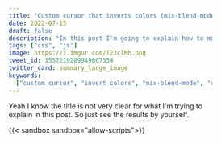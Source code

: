 ```yaml
---
title: "Custom cursor that inverts colors (mix-blend-mode)"
date: 2022-07-15
draft: false
description: "In this post I'm going to explain how to make a custom cursor that inverts the color of the content it's covering."
tags: ["css", "js"]
image: https://i.imgur.com/T23clMh.png
tweet_id: 1557219289949667334
twitter_card: summary_large_image
keywords:
  ["custom cursor", "invert colors", "mix-blend-mode", "css", "js", "javscript"]
---
```


Yeah I know the title is not very clear for what I'm trying to explain in this post. So just see the results by yourself.

{{< sandbox sandbox="allow-scripts">}}

<html>
  <head>
    <style>
      * {
        padding: 0;
        margin: 0;
        box-sizing: border-box;
      }

      body {
        overflow: hidden;
      }

      .container {
        width: 100vw;
        height: 100vh;
        background-color: white;
        position: relative;
      }

      .circle {
          width: 60px;
          height: 60px;
          background: white;
          mix-blend-mode: difference;
          position: absolute;
          left: 0;
          top: 0;
          border-radius: 50%;
          pointer-events: none;
        }

    </style>

  </head>
  <body>
    <div class="container">
      <p> Lorem ipsum dolor sit amet consectetur, adipisicing elit. Odio enim natus, modi aperiam, aspernatur rerum, molestias corporis fuga nihil dicta fugit in sapiente eveniet eius eos soluta suscipit sunt molestiae. </p>
      <p> Lorem ipsum dolor sit amet consectetur, adipisicing elit. Odio enim natus, modi aperiam, aspernatur rerum, molestias corporis fuga nihil dicta fugit in sapiente eveniet eius eos soluta suscipit sunt molestiae. </p>
      <p> Lorem ipsum dolor sit amet consectetur, adipisicing elit. Odio enim natus, modi aperiam, aspernatur rerum, molestias corporis fuga nihil dicta fugit in sapiente eveniet eius eos soluta suscipit sunt molestiae. </p>
      <p> Lorem ipsum dolor sit amet consectetur, adipisicing elit. Odio enim natus, modi aperiam, aspernatur rerum, molestias corporis fuga nihil dicta fugit in sapiente eveniet eius eos soluta suscipit sunt molestiae. </p>
    <div class="circle"></div>
    </div>
    <script>
      const cursor = document.querySelector(".circle");
      const delay = 250;

      function throttle(callback, limit) {
        let wait = false;
        return function () {
          if (!wait) {
            callback.apply(null, arguments);
            wait = true;
            setTimeout(function () {
              wait = false;
            }, limit);
          }
        };
      }

      // window.resize callback function
      function getDimensions(e) {
        cursor.style.top = `${e.clientY - 25}px`;
        cursor.style.left = `${e.clientX - 25}px`;
      }

      // window.resize event listener
      window.addEventListener("mousemove", (e) => {
        throttle(getDimensions(e), delay);
      });
    </script>

  </body>
</html>
{{</ sandbox >}}

To achieve this we are using the `mix-blend-mode` CSS property with the value `difference` which basically inverts the color of the content it has below it.

```css
.container {
  width: 100vw;
  height: 100vh;
  background-color: white;
  position: relative;
}

.circle {
  position: absolute;
  left: 0;
  top: 0;
  width: 60px;
  height: 60px;
  background: white;
  border-radius: 50%;
  pointer-events: none;
  mix-blend-mode: difference;
}
```

Here we are positioning the circle absolute to the container, giving it a size and with border-radius we are making the div a circle. I disable the `pointer-events` or we are not going to be able to select any text or really doing anything on the site, we would always be clicking on the cursor div.

> Setting the `background-color` to white in both the `.container` and the `.circle` is needed for this to work. In this tutorial I'm just going to use white but it can be done with any color. It just gets the inverted colors and then css just gets the difference.

And we start to see that it blends already. We just have to make the circle to move.

{{< sandbox >}}

<html>
  <head>
    <style>
      * {
        padding: 0;
        margin: 0;
        box-sizing: border-box;
      }

      body {
        overflow: hidden;
      }

      .container {
        width: 100vw;
        height: 100vh;
        background-color: white;
        position: relative;
      }

      .circle {
          width: 60px;
          height: 60px;
          background: white;
          mix-blend-mode: difference;
          position: absolute;
          left: 0;
          top: 0;
          border-radius: 50%;
          pointer-events: none;
        }

    </style>

  </head>
  <body>
    <div class="container">
      <p> Lorem ipsum dolor sit amet consectetur, adipisicing elit. Odio enim natus, modi aperiam, aspernatur rerum, molestias corporis fuga nihil dicta fugit in sapiente eveniet eius eos soluta suscipit sunt molestiae. </p>
      <p> Lorem ipsum dolor sit amet consectetur, adipisicing elit. Odio enim natus, modi aperiam, aspernatur rerum, molestias corporis fuga nihil dicta fugit in sapiente eveniet eius eos soluta suscipit sunt molestiae. </p>
      <p> Lorem ipsum dolor sit amet consectetur, adipisicing elit. Odio enim natus, modi aperiam, aspernatur rerum, molestias corporis fuga nihil dicta fugit in sapiente eveniet eius eos soluta suscipit sunt molestiae. </p>
      <p> Lorem ipsum dolor sit amet consectetur, adipisicing elit. Odio enim natus, modi aperiam, aspernatur rerum, molestias corporis fuga nihil dicta fugit in sapiente eveniet eius eos soluta suscipit sunt molestiae. </p>
    <div class="circle"></div>
    </div>
  </body>
</html>
{{</ sandbox >}}

```js
const cursor = document.querySelector(".circle");

function getDimensions(e) {
  cursor.style.top = `${e.clientY - 25}px`; // -25px for the size of the circle
  cursor.style.left = `${e.clientX - 25}px`;
}

window.addEventListener("mousemove", (e) => {
  getDimensions(e);
});
```

**And it's working**

## Bonus: MouseMove Optimization

While it's working, if you add a debug `getDimensions` function you might see that there are lots of calls to the function. And this could impact performance.

There is a really known way of solving this problem. By throttling the function calls only firing it once the `mousemove` event idle for time, in this example 250ms.

```js
const delay = 250;

// ...

function throttle(callback, limit) {
  let wait = false;
  return function () {
    if (!wait) {
      callback.apply(null, arguments);
      wait = true;
      setTimeout(function () {
        wait = false;
      }, limit);
    }
  };
}

window.addEventListener("mousemove", (e) => {
  throttle(getDimensions(e), delay);
});
```

You can get the complete implementation [in this link](https://gist.github.com/gdlazcano/e8da259163413861720384d432e79bfb)

## Related Posts

1. [How to auto adjust font-size to fit div](https://gabriellazcano.com/blog/how-to-auto-adjust-font-size-to-fit-div)
